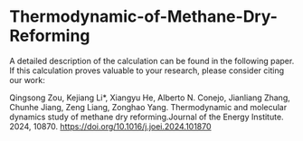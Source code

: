 # Thermodynamic-of-Methane-Dry-Reforming

A detailed description of the calculation can be found in the following paper. If this calculation proves valuable to your research, please consider citing our work:

Qingsong Zou, Kejiang Li*, Xiangyu He, Alberto N. Conejo, Jianliang Zhang, Chunhe Jiang, Zeng Liang, Zonghao Yang. Thermodynamic and molecular dynamics study of methane dry reforming.Journal of the Energy Institute. 2024, 10870. https://doi.org/10.1016/j.joei.2024.101870

